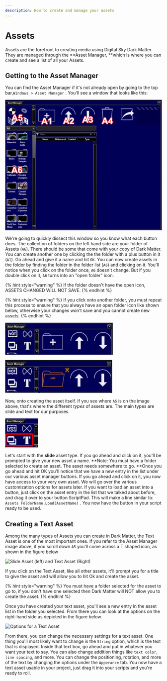 ```yaml
---
description: How to create and manage your assets
---
```


# Assets

Assets are the forefront to creating media using Digital Sky Dark Matter. They are managed through the **Asset Manager, **which is where you can create and see a list of all your Assets.

## Getting to the Asset Manager

You can find the Asset Manager if it's not already open by going to the top bar,`Windows > Asset Manager` . You'll see a window that looks like this:&#x20;

![The Asset Manager](<../.gitbook/assets/image (2).png>)

We're going to quickly dissect this window so you know what each button does. The collection of folders on the left hand side are your folder of Assets (`A6`). There should be some that come with your copy of Dark Matter. You can create another one by clicking the the folder with a plus button in it (`A1`). Go ahead and give it a name and hit `OK`. You can now create assets in the folder by finding the folder in the folder list (`A6`) and clicking on it. You'll notice when you click on the folder once, `A6` doesn't change. But if you double click on it, `A6` turns into an "open folder" icon.

{% hint style="warning" %}
If the folder doesn't have the open icon, ASSETS CHANGED WILL NOT SAVE.&#x20;
{% endhint %}

{% hint style="warning" %}
If you click onto another folder, you must repeat this process to ensure that you always have an open folder icon like shown below, otherwise your changes won't save and you cannot create new assets.
{% endhint %}

![Closed folder icon](<../.gitbook/assets/image (5).png>)

![Open folder icon](<../.gitbook/assets/image (3).png>)

Now, onto creating the asset itself. If you see where `A5` is on the image above, that's where the different _types_ of assets are. The main types are slide and text for our purposes.&#x20;

![Slide and Text (left and right)](<../.gitbook/assets/image (10).png>)

Let's start with the **slide** asset type. If you go ahead and click on it, you'll be prompted to give your new asset a name. **Note: You must have a folder selected to create an asset. The asset needs somewhere to go. **Once you go ahead and hit OK you'll notice that we have a new entry in the list under our various asset manager buttons. If you go ahead and click on it, you now have access to your very own asset. We will go over the various customization options for assets later. If you want to load an asset into a button, just click on the asset entry in the list that we talked about before, and drag it over to your button ScriptPad. This will make a line similar to: `Assets FolderName.Load(AssetName)` . You now have the button in your script ready to be used.



## Creating a Text Asset

Among the many types of Assets you can create in Dark Matter, the Text Asset is one of the most important ones. If you refer to the Asset Manager image above, if you scroll down `A5` you'll come across a T shaped icon, as shown in the figure below&#x20;

![Slide Asset (left) and Text Asset (Right)](<../.gitbook/assets/image (12).png>)

If you click on the Text Asset, like all other assets, it'll prompt you for a title to give the asset and will allow you to hit Ok and create the asset.

{% hint style="warning" %}
You must have a folder selected for the asset to go to, if you don't have one selected then Dark Matter will NOT allow you to create the asset.
{% endhint %}

Once you have created your text asset, you'll see a new entry in the asset list in the folder you selected. From there you can look at the options on the right-hand side as depicted in the figure below.&#x20;

![Options for a Text Asset](<../.gitbook/assets/image (13).png>)

From there, you can change the necessary settings for a text asset. One thing you'll most likely want to change is the `String` option, which is the text that is displayed. Inside that text box, go ahead and put in whatever you want your text to say. You can also change addition things like `text color`, `line spacing`, and more. You can change the positioning, rotation, and more of the text by changing the options under the `Apperance` tab. You now have a text asset usable in your project, just drag it into your scripts and you're ready to roll.
